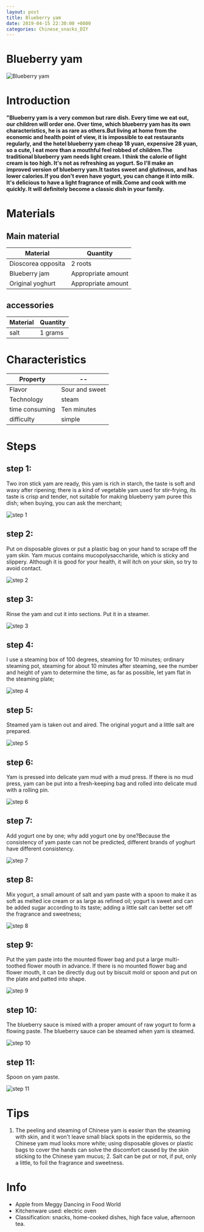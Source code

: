 ```yaml
---
layout: post
title: Blueberry yam
date: 2019-04-15 22:30:00 +0800
categories: Chinese_snacks_DIY
---
```


# Blueberry yam

![Blueberry yam]({{site.baseurl}}/img/449064/449064.jpg)

# Introduction

**"Blueberry yam is a very common but rare dish. Every time we eat out, our children will order one. Over time, which blueberry yam has its own characteristics, he is as rare as others.But living at home from the economic and health point of view, it is impossible to eat restaurants regularly, and the hotel blueberry yam cheap 18 yuan, expensive 28 yuan, so a cute, I eat more than a mouthful feel robbed of children.The traditional blueberry yam needs light cream. I think the calorie of light cream is too high. It's not as refreshing as yogurt. So I'll make an improved version of blueberry yam.It tastes sweet and glutinous, and has lower calories.If you don't even have yogurt, you can change it into milk. It's delicious to have a light fragrance of milk.Come and cook with me quickly. It will definitely become a classic dish in your family.**

# Materials


## Main material

Material|Quantity
--|--
Dioscorea opposita|2 roots
Blueberry jam|Appropriate amount
Original yoghurt|Appropriate amount

## accessories

Material|Quantity
--|--
salt|1 grams

# Characteristics

Property|--
--|--
Flavor|Sour and sweet
Technology|steam
time consuming|Ten minutes
difficulty|simple

# Steps

## step 1:

Two iron stick yam are ready, this yam is rich in starch, the taste is soft and waxy after ripening; there is a kind of vegetable yam used for stir-frying, its taste is crisp and tender, not suitable for making blueberry yam puree this dish; when buying, you can ask the merchant;

![step 1]({{site.baseurl}}/img/449064/1.jpg)

## step 2:

Put on disposable gloves or put a plastic bag on your hand to scrape off the yam skin. Yam mucus contains mucopolysaccharide, which is sticky and slippery. Although it is good for your health, it will itch on your skin, so try to avoid contact.

![step 2]({{site.baseurl}}/img/449064/2.jpg)

## step 3:

Rinse the yam and cut it into sections. Put it in a steamer.

![step 3]({{site.baseurl}}/img/449064/3.jpg)

## step 4:

I use a steaming box of 100 degrees, steaming for 10 minutes; ordinary steaming pot, steaming for about 10 minutes after steaming, see the number and height of yam to determine the time, as far as possible, let yam flat in the steaming plate;

![step 4]({{site.baseurl}}/img/449064/4.jpg)

## step 5:

Steamed yam is taken out and aired. The original yogurt and a little salt are prepared.

![step 5]({{site.baseurl}}/img/449064/5.jpg)

## step 6:

Yam is pressed into delicate yam mud with a mud press. If there is no mud press, yam can be put into a fresh-keeping bag and rolled into delicate mud with a rolling pin.

![step 6]({{site.baseurl}}/img/449064/6.jpg)

## step 7:

Add yogurt one by one; why add yogurt one by one?Because the consistency of yam paste can not be predicted, different brands of yoghurt have different consistency.

![step 7]({{site.baseurl}}/img/449064/7.jpg)

## step 8:

Mix yogurt, a small amount of salt and yam paste with a spoon to make it as soft as melted ice cream or as large as refined oil; yogurt is sweet and can be added sugar according to its taste; adding a little salt can better set off the fragrance and sweetness;

![step 8]({{site.baseurl}}/img/449064/8.jpg)

## step 9:

Put the yam paste into the mounted flower bag and put a large multi-toothed flower mouth in advance. If there is no mounted flower bag and flower mouth, it can be directly dug out by biscuit mold or spoon and put on the plate and patted into shape.

![step 9]({{site.baseurl}}/img/449064/9.jpg)

## step 10:

The blueberry sauce is mixed with a proper amount of raw yogurt to form a flowing paste. The blueberry sauce can be steamed when yam is steamed.

![step 10]({{site.baseurl}}/img/449064/10.jpg)

## step 11:

Spoon on yam paste.

![step 11]({{site.baseurl}}/img/449064/11.jpg)

# Tips

1. The peeling and steaming of Chinese yam is easier than the steaming with skin, and it won't leave small black spots in the epidermis, so the Chinese yam mud looks more white; using disposable gloves or plastic bags to cover the hands can solve the discomfort caused by the skin sticking to the Chinese yam mucus; 2. Salt can be put or not, if put, only a little, to foil the fragrance and sweetness.

# Info

- Apple from Meggy Dancing in Food World
- Kitchenware used: electric oven
- Classification: snacks, home-cooked dishes, high face value, afternoon tea.
